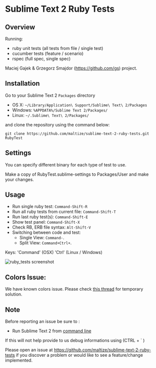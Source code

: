 Sublime Text 2 Ruby Tests
=========================

Overview
--------
Running:

  - ruby unit tests (all tests from file / single test)
  - cucumber tests (feature / scenario)
  - rspec (full spec, single spec)

Maciej Gajek & Grzegorz Smajdor (https://github.com/gs) project.

Installation
------------

Go to your Sublime Text 2 `Packages` directory

 - OS X: `~/Library/Application\ Support/Sublime\ Text\ 2/Packages`
 - Windows: `%APPDATA%/Sublime Text 2/Packages/`
 - Linux: `~/.Sublime\ Text\ 2/Packages/`

and clone the repository using the command below:

``` shell
git clone https://github.com/maltize/sublime-text-2-ruby-tests.git RubyTest
```

Settings
--------

You can specify different binary for each type of test to use.

Make a copy of RubyTest.sublime-settings to Packages/User and make your changes.

Usage
-----

 - Run single ruby test: `Command-Shift-R`
 - Run all ruby tests from current file: `Command-Shift-T`
 - Run last ruby test(s): `Command-Shift-E`
 - Show test panel: `Command-Shift-X`
 - Check RB, ERB file syntax: `Alt-Shift-V`
 - Switching between code and test:
    - Single View: `Command-`.
    - Split View:  `Command+Ctrl+`.

Keys:
 'Command' (OSX)
 'Ctrl' (Linux / Windows)

 ![ruby_tests screenshot](https://github.com/maltize/sublime-text-2-ruby-tests/raw/master/ruby_tests.png)


Colors Issue:
------------
We have known colors issue. Please check [this thread](https://github.com/maltize/sublime-text-2-ruby-tests/issues/33#issuecomment-3553701) for temporary solution.

Note
----
Before reporting an issue be sure to :
- Run Sublime Text 2 from [command line](http://www.sublimetext.com/docs/2/osx_command_line.html)

If this will not help provide to us debug informations using (CTRL + ` )

Please open an issue at https://github.com/maltize/sublime-text-2-ruby-tests if you discover a problem or would like to see a feature/change implemented.